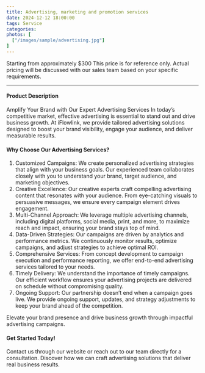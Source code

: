 ```yaml
---
title: Advertising, marketing and promotion services
date: 2024-12-12 18:00:00
tags: Service
categories: 
photos: [
  ["/images/sample/advertising.jpg"]
] 
---
```


Starting from approximately $300
This price is for reference only. Actual pricing will be discussed with our sales team based on your specific requirements.

<!--more-->

---

#### Product Description
Amplify Your Brand with Our Expert Advertising Services
In today’s competitive market, effective advertising is essential to stand out and drive business growth. At iFlowlink, we provide tailored advertising solutions designed to boost your brand visibility, engage your audience, and deliver measurable results.

#### Why Choose Our Advertising Services?
1. Customized Campaigns:
We create personalized advertising strategies that align with your business goals. Our experienced team collaborates closely with you to understand your brand, target audience, and marketing objectives.
2. Creative Excellence:
Our creative experts craft compelling advertising content that resonates with your audience. From eye-catching visuals to persuasive messages, we ensure every campaign element drives engagement.
3. Multi-Channel Approach:
We leverage multiple advertising channels, including digital platforms, social media, print, and more, to maximize reach and impact, ensuring your brand stays top of mind.
4. Data-Driven Strategies:
Our campaigns are driven by analytics and performance metrics. We continuously monitor results, optimize campaigns, and adjust strategies to achieve optimal ROI.
5. Comprehensive Services:
From concept development to campaign execution and performance reporting, we offer end-to-end advertising services tailored to your needs.
6. Timely Delivery:
We understand the importance of timely campaigns. Our efficient workflow ensures your advertising projects are delivered on schedule without compromising quality.
7. Ongoing Support:
Our partnership doesn’t end when a campaign goes live. We provide ongoing support, updates, and strategy adjustments to keep your brand ahead of the competition.

Elevate your brand presence and drive business growth through impactful advertising campaigns.

#### Get Started Today!
Contact us through our website or reach out to our team directly for a consultation. Discover how we can craft advertising solutions that deliver real business results.